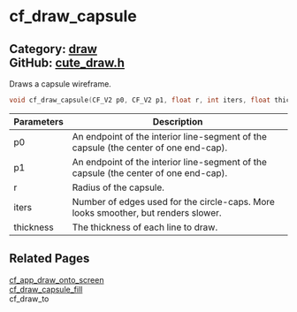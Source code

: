 # cf_draw_capsule

Category: [draw](https://github.com/RandyGaul/cute_framework/blob/master/docs/api_reference?id=draw)  
GitHub: [cute_draw.h](https://github.com/RandyGaul/cute_framework/blob/master/include/cute_draw.h)  
---

Draws a capsule wireframe.

```cpp
void cf_draw_capsule(CF_V2 p0, CF_V2 p1, float r, int iters, float thickness);
```

Parameters | Description
--- | ---
p0 | An endpoint of the interior line-segment of the capsule (the center of one end-cap).
p1 | An endpoint of the interior line-segment of the capsule (the center of one end-cap).
r | Radius of the capsule.
iters | Number of edges used for the circle-caps. More looks smoother, but renders slower.
thickness | The thickness of each line to draw.

## Related Pages

[cf_app_draw_onto_screen](https://github.com/RandyGaul/cute_framework/blob/master/docs/app/cf_app_draw_onto_screen.md)  
[cf_draw_capsule_fill](https://github.com/RandyGaul/cute_framework/blob/master/docs/draw/cf_draw_capsule_fill.md)  
cf_draw_to  
